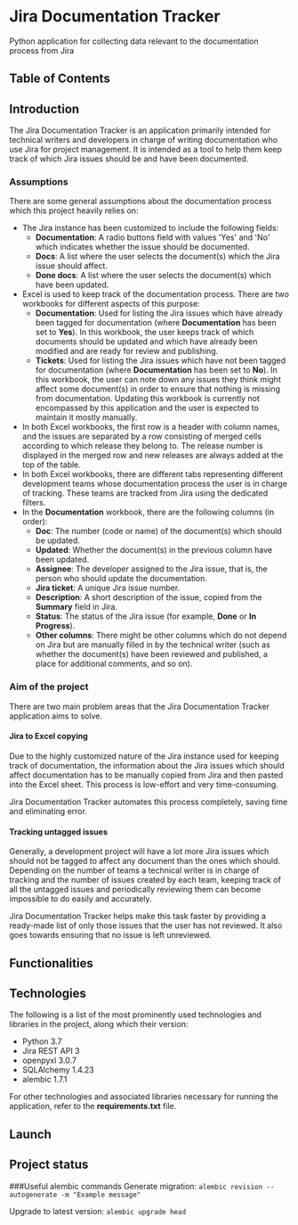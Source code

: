 # Jira Documentation Tracker
Python application for collecting data relevant to the documentation process from Jira

## Table of Contents

## Introduction
The Jira Documentation Tracker is an application primarily intended for technical writers 
and developers in charge of writing documentation who use Jira for project management. It is 
intended as a tool to help them keep track of which Jira issues should be and have been 
documented.
### Assumptions
There are some general assumptions about the documentation process which this project heavily 
relies on:
- The Jira instance has been customized to include the following fields:
  - **Documentation**: A radio buttons field with values 'Yes' and 'No' which indicates whether 
  the issue should be documented.
  - **Docs**: A list where the user selects the document(s) which the Jira issue should affect.
  - **Done docs**: A list where the user selects the document(s) which have been updated.
- Excel is used to keep track of the documentation process. There are two workbooks for 
different aspects of this purpose:
  - **Documentation**: Used for listing the Jira issues which have already been tagged for 
  documentation (where **Documentation** has been set to **Yes**). In this workbook, the user 
  keeps track of which documents should be updated and which have already been modified and are 
  ready for review and publishing.
  - **Tickets**: Used for listing the Jira issues which have not been tagged for documentation
  (where **Documentation** has been set to **No**). In this workbook, the user can note down 
  any issues they think might affect some document(s) in order to ensure that nothing is missing 
  from documentation. Updating this workbook is currently not encompassed by this application 
  and the user is expected to maintain it mostly manually.
- In both Excel workbooks, the first row is a header with column names, and the issues are 
separated by a row consisting of merged cells according to which release they belong to. The 
release number is displayed in the merged row and new releases are always added at the top of 
the table.
- In both Excel workbooks, there are different tabs representing different development teams 
whose documentation process the user is in charge of tracking. These teams are tracked from 
Jira using the dedicated filters.
- In the **Documentation** workbook, there are the following columns (in order):
  - **Doc**: The number (code or name) of the document(s) which should be updated.
  - **Updated**: Whether the document(s) in the previous column have been updated.
  - **Assignee**: The developer assigned to the Jira issue, that is, the person who should 
  update the documentation.
  - **Jira ticket**: A unique Jira issue number.
  - **Description**: A short description of the issue, copied from the **Summary** field in 
  Jira.
  - **Status**: The status of the Jira issue (for example, **Done** or **In Progress**).
  - **Other columns**: There might be other columns which do not depend on Jira but are manually 
  filled in by the technical writer (such as whether the document(s) have been reviewed and 
  published, a place for additional comments, and so on).
### Aim of the project
There are two main problem areas that the Jira Documentation Tracker application aims to solve.
#### Jira to Excel copying
Due to the highly customized nature of the Jira instance used for keeping track of documentation, 
the information about the Jira issues which should affect documentation has to be manually 
copied from Jira and then pasted into the Excel sheet. This process is low-effort and very 
time-consuming.

Jira Documentation Tracker automates this process completely, saving time and eliminating error.
#### Tracking untagged issues
Generally, a development project will have a lot more Jira issues which should not be tagged to 
affect any document than the ones which should. Depending on the number of teams a technical 
writer is in charge of tracking and the number of issues created by each team, keeping track of 
all the untagged issues and periodically reviewing them can become impossible to do easily and 
accurately.

Jira Documentation Tracker helps make this task faster by providing a ready-made list of only 
those issues that the user has not reviewed. It also goes towards ensuring that no issue is 
left unreviewed.

## Functionalities

## Technologies
The following is a list of the most prominently used technologies and libraries in the project, 
along which their version:
- Python 3.7
- Jira REST API 3
- openpyxl 3.0.7
- SQLAlchemy 1.4.23
- alembic 1.7.1

For other technologies and associated libraries necessary for running the application, refer to 
the **requirements.txt** file.

## Launch

## Project status

###Useful alembic commands
Generate migration: `alembic revision --autogenerate -m "Example message"`

Upgrade to latest version: `alembic upgrade head`